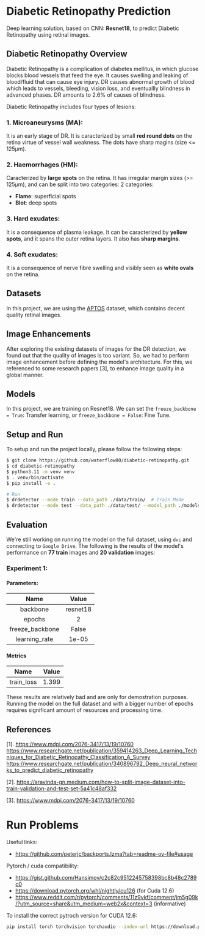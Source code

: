 # Diabetic Retinopathy Prediction
Deep learning solution, based on CNN: **Resnet18**, to predict Diabetic Retinopathy using retinal images.


## Diabetic Retinopathy Overview
Diabetic Retinopathy is a complication of diabetes mellitus, in which glucose blocks blood vessels that feed the eye. It causes swelling and leaking of blood/fluid that can cause eye injury. DR causes abnormal growth of blood which leads to vessels, bleeding, vision loss, and eventuallly blindness in advanced phases. DR amounts to 2.6% of causes of blindness.

Diabetic Retinopathy includes four types of lesions:
### 1. Microaneurysms (MA):

It is an early stage of DR. It is caracterized by small **red round dots** on the retina virtue of vessel wall weakness. The dots have sharp magins (size <= 125μm).

### 2. Haemorrhages (HM):

Caracterized by **large spots** on the retina. It has irregular margin sizes (>= 125μm), and can be split into two categories: 2 categories:
- **Flame**: superficial spots
- **Blot**: deep spots

### 3. Hard exudates:

It is a consequence of plasma leakage. It can be caracterized by **yellow spots**, and it spans the outer retina layers. It also has **sharp margins**.

### 4. Soft exudates:

It is a consequence of nerve fibre swelling and visibly seen as **white ovals** on the retina. 

## Datasets
In this project, we are using the [APTOS](https://www.kaggle.com/competitions/aptos2019-blindness-detection/data) dataset, which contains decent quality retinal images.

## Image Enhancements
After exploring the existing datasets of images for the DR detection, we found out that the quality of images is too variant. So, we had to perform image enhancement before defining the model's architecture. For this, we referenced to some research papers [3], to enhance image quality in a global manner.

## Models
In this project, we are training on Resnet18. We can set the `freeze_backbone = True`: Transfer learning, or `freeze_backbone = False`: Fine Tune.

## Setup and Run
To setup and run the project locally, please follow the following steps:
```sh
$ git clone https://github.com/waterflow80/diabetic-retinopathy.git
$ cd diabetic-retinopathy
$ python3.11 -m venv venv
$ . venv/bin/activate
$ pip install -e .

# Run
$ drdetector --mode train --data_path ./data/train/  # Train Mode
$ drdetector --mode test --data_path ./data/test/ --model_path ./models/cnn_resnet18_freeze_backbone_False.pth  # Test Mode
```

## Evaluation
We're still working on running the model on the full dataset, using `dvc` and connecting to `Google Drive`. The following is the results of the model's performance on **77 train** images and **20 validation** images:
### Experiment 1:
#### Parameters:
|       Name      |   Value  |
|:---------------:|:--------:|
| backbone        | resnet18 |
| epochs          | 2        |
| freeze_backbone | False    |
| learning_rate   | 1e-05    |
#### Metrics
|       Name      |   Value  |
|:---------------:|:--------:|
| train_loss      | 1.399  |

These results are relatively bad and are only for demostration purposes. Running the model on the full dataset and with a bigger number of epochs requires significant amount of resources and processing time.
## References
[1]. https://www.mdpi.com/2076-3417/13/19/10760
https://www.researchgate.net/publication/359414263_Deep_Learning_Techniques_for_Diabetic_Retinopathy_Classification_A_Survey
https://www.researchgate.net/publication/340896792_Deep_neural_networks_to_predict_diabetic_retinopathy

[2]. https://aravinda-gn.medium.com/how-to-split-image-dataset-into-train-validation-and-test-set-5a41c48af332

[3]. https://www.mdpi.com/2076-3417/13/19/10760

# Run Problems
Useful links:
- https://github.com/peterjc/backports.lzma?tab=readme-ov-file#usage

Pytorch / cuda compatibility:
- https://gist.github.com/Hansimov/c2c82c9512245758398bc8b48c2789c0
- https://download.pytorch.org/whl/nightly/cu126 (for Cuda 12.6)
- https://www.reddit.com/r/pytorch/comments/11z9vkf/comment/jm5g09k/?utm_source=share&utm_medium=web2x&context=3 (informative)

To install the correct pytroch version for CUDA 12.6:
```sh
pip install torch torchvision torchaudio --index-url https://download.pytorch.org/whl/nightly/cu126
```